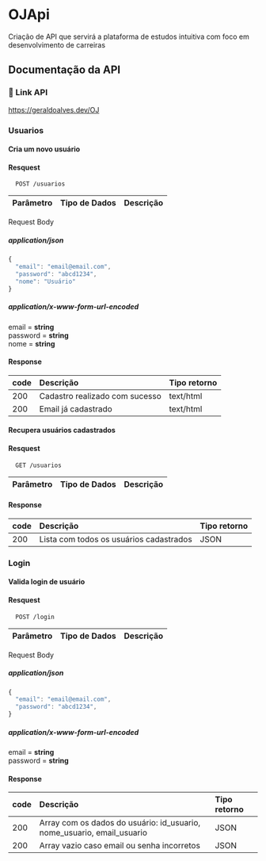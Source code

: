 # OJApi
Criação de API que servirá a plataforma de estudos intuitiva com foco em desenvolvimento de carreiras


## Documentação da API

### 🔗 Link API

https://geraldoalves.dev/OJ

### Usuarios

#### Cria um novo usuário

#### Resquest

```http
  POST /usuarios
```

| Parâmetro   | Tipo de Dados      | Descrição                           |
| :---------- | :--------- | :---------------------------------- |

Request Body

##### application/json

```javascript
{
  "email": "email@email.com",
  "password": "abcd1234",
  "nome": "Usuário"
}
```

##### application/x-www-form-url-encoded

email = **string**  
password = **string**  
nome = **string**

#### Response

| code   | Descrição      | Tipo retorno                           |
| :---------- | :--------- | :---------------------------------- |
| 200 | Cadastro realizado com sucesso | text/html |
| 200 | Email já cadastrado | text/html |

#### Recupera usuários cadastrados

#### Resquest

```http
  GET /usuarios
```

| Parâmetro   | Tipo de Dados      | Descrição                           |
| :---------- | :--------- | :---------------------------------- |

#### Response

| code   | Descrição      | Tipo retorno                           |
| :---------- | :--------- | :---------------------------------- |
| 200 | Lista com todos os usuários cadastrados | JSON |


### Login 

#### Valida login de usuário

#### Resquest

```http
  POST /login
```

| Parâmetro   | Tipo de Dados      | Descrição                           |
| :---------- | :--------- | :---------------------------------- |

Request Body

##### application/json

```javascript
{
  "email": "email@email.com",
  "password": "abcd1234",
}
```

##### application/x-www-form-url-encoded

email = **string**  
password = **string**  

#### Response

| code   | Descrição      | Tipo retorno                           |
| :---------- | :--------- | :---------------------------------- |
| 200 | Array com os dados do usuário: id_usuario, nome_usuario, email_usuario | JSON |
| 200 | Array vazio caso email ou senha incorretos | JSON |

